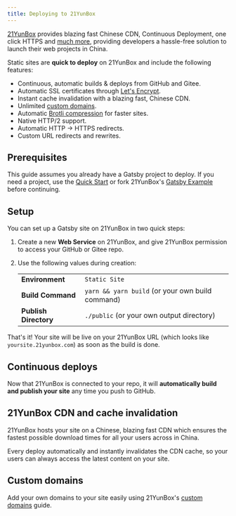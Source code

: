 ```yaml
---
title: Deploying to 21YunBox
---
```


[21YunBox](https://www.21yunbox.com) provides blazing fast Chinese CDN, Continuous Deployment, one click HTTPS and [much more](https://www.21yunbox.com/docs/v2/index.html), providing developers a hassle-free solution to launch their web projects in China.

Static sites are **quick to deploy** on 21YunBox and include the following features:

- Continuous, automatic builds & deploys from GitHub and Gitee.
- Automatic SSL certificates through [Let's Encrypt](https://letsencrypt.org).
- Instant cache invalidation with a blazing fast, Chinese CDN.
- Unlimited [custom domains](https://www.21yunbox.com/docs/v2/custom-domains.html).
- Automatic [Brotli compression](https://en.wikipedia.org/wiki/Brotli) for faster sites.
- Native HTTP/2 support.
- Automatic HTTP → HTTPS redirects.
- Custom URL redirects and rewrites.

## Prerequisites

This guide assumes you already have a Gatsby project to deploy. If you need a project, use the [Quick Start](/docs/quick-start) or fork 21YunBox's [Gatsby Example](https://github.com/tobyglei/gatsby) before continuing.

## Setup

You can set up a Gatsby site on 21YunBox in two quick steps:

1. Create a new **Web Service** on 21YunBox, and give 21YunBox permission to access your GitHub or Gitee repo.
2. Use the following values during creation:

   |                       |                                            |
   | --------------------- | ------------------------------------------ |
   | **Environment**       | `Static Site`                              |
   | **Build Command**     | `yarn && yarn build` (or your own build command) |
   | **Publish Directory** | `./public` (or your own output directory)    |

That's it! Your site will be live on your 21YunBox URL (which looks like `yoursite.21yunbox.com`) as soon as the build is done.

## Continuous deploys

Now that 21YunBox is connected to your repo, it will **automatically build and publish your site** any time you push to GitHub.

## 21YunBox CDN and cache invalidation

21YunBox hosts your site on a Chinese, blazing fast CDN which ensures the fastest possible download times for all your users across in China.

Every deploy automatically and instantly invalidates the CDN cache, so your users can always access the latest content on your site.

## Custom domains

Add your own domains to your site easily using 21YunBox's [custom domains](https://www.21yunbox.com/docs/v2/custom-domains.html) guide.
